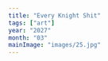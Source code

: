 ```yaml
---
title: "Every Knight Shit"
tags: ["art"]
year: "2027"
month: "03"
mainImage: "images/25.jpg"
---
```

